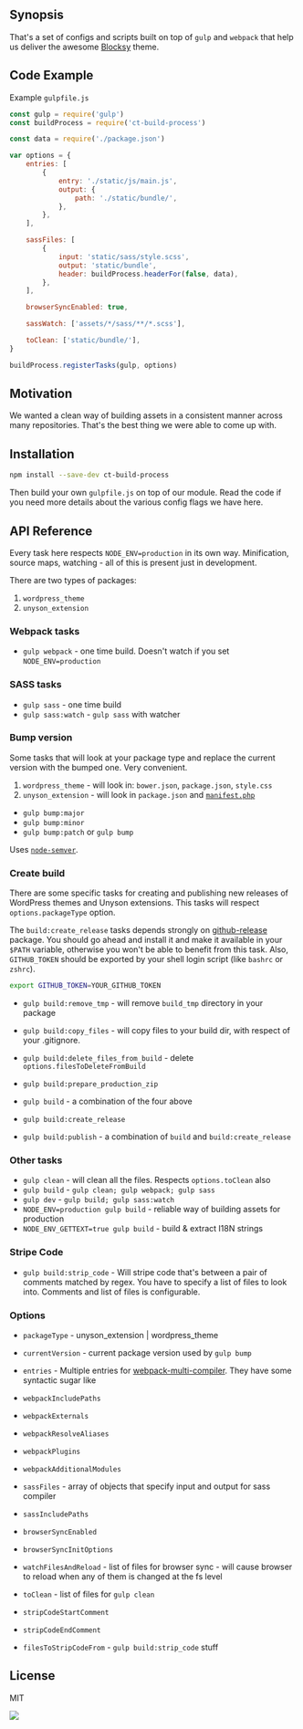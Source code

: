 ## Synopsis

That's a set of configs and scripts built on top of `gulp` and `webpack`
that help us deliver the awesome
[Blocksy](http://creativethemes.com/blocksy) theme.

## Code Example

Example `gulpfile.js`

```javascript
const gulp = require('gulp')
const buildProcess = require('ct-build-process')

const data = require('./package.json')

var options = {
	entries: [
		{
			entry: './static/js/main.js',
			output: {
				path: './static/bundle/',
			},
		},
	],

	sassFiles: [
		{
			input: 'static/sass/style.scss',
			output: 'static/bundle',
			header: buildProcess.headerFor(false, data),
		},
	],

	browserSyncEnabled: true,

	sassWatch: ['assets/*/sass/**/*.scss'],

	toClean: ['static/bundle/'],
}

buildProcess.registerTasks(gulp, options)
```

## Motivation

We wanted a clean way of building assets in a consistent manner across many
repositories. That's the best thing we were able to come up with.

## Installation

```bash
npm install --save-dev ct-build-process
```

Then build your own `gulpfile.js` on top of our module. Read the code if you
need more details about the various config flags we have here.

## API Reference

Every task here respects `NODE_ENV=production` in its own way. Minification,
source maps, watching - all of this is present just in development.

There are two types of packages:

1. `wordpress_theme`
2. `unyson_extension`

### Webpack tasks

-   `gulp webpack` - one time build. Doesn't watch if you set `NODE_ENV=production`

### SASS tasks

-   `gulp sass` - one time build
-   `gulp sass:watch` - `gulp sass` with watcher

### Bump version

Some tasks that will look at your package type and replace the current version
with the bumped one. Very convenient.

1. `wordpress_theme` - will look in: `bower.json`, `package.json`, `style.css`
2. `unyson_extension` - will look in `package.json` and [`manifest.php`](http://manual.unyson.io/en/latest/manifest/extension.html#content)

-   `gulp bump:major`
-   `gulp bump:minor`
-   `gulp bump:patch` or `gulp bump`

Uses [`node-semver`](https://github.com/npm/node-semver).

### Create build

There are some specific tasks for creating and publishing new releases of
WordPress themes and Unyson extensions. This tasks will respect `options.packageType`
option.

The `build:create_release` tasks depends strongly on [github-release](https://github.com/aktau/github-release)
package. You should go ahead and install it and make it available in your `$PATH`
variable, otherwise you won't be able to benefit from this task. Also,
`GITHUB_TOKEN` should be exported by your shell login script (like `bashrc` or `zshrc`).

```bash
export GITHUB_TOKEN=YOUR_GITHUB_TOKEN
```

-   `gulp build:remove_tmp` - will remove `build_tmp` directory in your package
-   `gulp build:copy_files` - will copy files to your build dir, with respect of your .gitignore.
-   `gulp build:delete_files_from_build` - delete `options.filesToDeleteFromBuild`
-   `gulp build:prepare_production_zip`
-   `gulp build` - a combination of the four above
-   `gulp build:create_release`

-   `gulp build:publish` - a combination of `build` and `build:create_release`

### Other tasks

-   `gulp clean` - will clean all the files. Respects `options.toClean` also
-   `gulp build` - `gulp clean; gulp webpack; gulp sass`
-   `gulp dev` - `gulp build; gulp sass:watch`
-   `NODE_ENV=production gulp build` - reliable way of building assets for production
-   `NODE_ENV_GETTEXT=true gulp build` - build & extract I18N strings

### Stripe Code

-   `gulp build:strip_code` - Will stripe code that's between a pair of comments matched
    by regex. You have to specify a list of files to look into. Comments and list of
    files is configurable.

### Options

-   `packageType` - unyson_extension | wordpress_theme
-   `currentVersion` - current package version used by `gulp bump`
-   `entries` - Multiple entries for [webpack-multi-compiler](https://github.com/webpack/webpack/tree/master/examples/multi-compiler). They have some syntactic sugar like
-   `webpackIncludePaths`
-   `webpackExternals`
-   `webpackResolveAliases`
-   `webpackPlugins`
-   `webpackAdditionalModules`

-   `sassFiles` - array of objects that specify input and output for sass compiler
-   `sassIncludePaths`
-   `browserSyncEnabled`
-   `browserSyncInitOptions`
-   `watchFilesAndReload` - list of files for browser sync - will cause browser to reload when any of them is changed at the fs level

-   `toClean` - list of files for `gulp clean`

-   `stripCodeStartComment`
-   `stripCodeEndComment`
-   `filesToStripCodeFrom` - `gulp build:strip_code` stuff

## License

MIT

[![](https://avatars0.githubusercontent.com/u/20202907?v=3&s=200)](http://creativethemes.com/)
